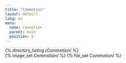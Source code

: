 ```yaml
---
title: "Commotion"
layout: default
lang: en
menu:
  name: commotion
  parent: main
  position: 5
---
```

<div class="container">
{% directory_listing /Commotion/ %}
</div>
{% image_set Commotion/ %}
{% file_set Commotion/ %}
